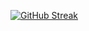 [![GitHub Streak](https://streak-stats.demolab.com?user=umar-ali4245&theme=dayfox&date_format=j%2Fn%5B%2FY%5D&mode=weekly)](https://git.io/streak-stats)
